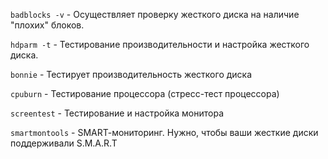 ```badblocks -v``` - Осуществляет проверку жесткого диска на наличие "плохих" блоков.

```hdparm -t``` - Тестирование производительности и настройка жесткого диска.  

```bonnie``` - Тестирует производительность жесткого диска  

```cpuburn``` - Тестирование процессора (стресс-тест процессора)  

```screentest``` - Тестирование и настройка монитора  

```smartmontools``` - SМАRТ-мониторинг. Нужно, чтобы ваши жесткие диски поддерживали S.M.A.R.T 
